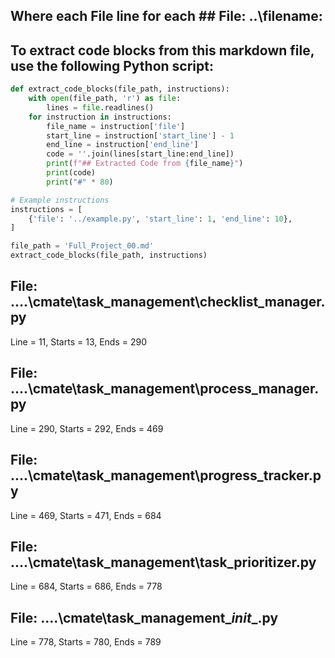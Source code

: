 ## Where each File line for each ## File: ..\filename: 

## To extract code blocks from this markdown file, use the following Python script:

```python
def extract_code_blocks(file_path, instructions):
    with open(file_path, 'r') as file:
        lines = file.readlines()
    for instruction in instructions:
        file_name = instruction['file']
        start_line = instruction['start_line'] - 1
        end_line = instruction['end_line']
        code = ''.join(lines[start_line:end_line])
        print(f"## Extracted Code from {file_name}")
        print(code)
        print("#" * 80)

# Example instructions
instructions = [
    {'file': '../example.py', 'start_line': 1, 'end_line': 10},
]

file_path = 'Full_Project_00.md'
extract_code_blocks(file_path, instructions)
```

## File: ..\..\cmate\task_management\checklist_manager.py
Line = 11, Starts = 13, Ends = 290

## File: ..\..\cmate\task_management\process_manager.py
Line = 290, Starts = 292, Ends = 469

## File: ..\..\cmate\task_management\progress_tracker.py
Line = 469, Starts = 471, Ends = 684

## File: ..\..\cmate\task_management\task_prioritizer.py
Line = 684, Starts = 686, Ends = 778

## File: ..\..\cmate\task_management\__init__.py
Line = 778, Starts = 780, Ends = 789


